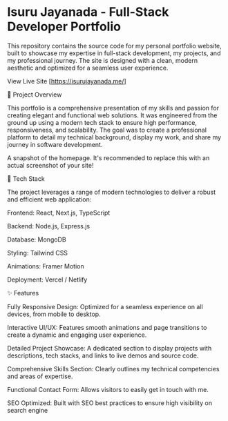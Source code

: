 <b><h1>Isuru Jayanada - Full-Stack Developer Portfolio</h1> </b>

This repository contains the source code for my personal portfolio website, built to showcase my expertise in full-stack development, my projects, and my professional journey. The site is designed with a clean, modern aesthetic and optimized for a seamless user experience.

View Live Site [https://isurujayanada.me/]

🌟 Project Overview

This portfolio is a comprehensive presentation of my skills and passion for creating elegant and functional web solutions. It was engineered from the ground up using a modern tech stack to ensure high performance, responsiveness, and scalability. The goal was to create a professional platform to detail my technical background, display my work, and share my journey in software development.

A snapshot of the homepage. It's recommended to replace this with an actual screenshot of your site!

🚀 Tech Stack

The project leverages a range of modern technologies to deliver a robust and efficient web application:

Frontend: React, Next.js, TypeScript

Backend: Node.js, Express.js

Database: MongoDB

Styling: Tailwind CSS

Animations: Framer Motion

Deployment: Vercel / Netlify

✨ Features

Fully Responsive Design: Optimized for a seamless experience on all devices, from mobile to desktop.

Interactive UI/UX: Features smooth animations and page transitions to create a dynamic and engaging user experience.

Detailed Project Showcase: A dedicated section to display projects with descriptions, tech stacks, and links to live demos and source code.

Comprehensive Skills Section: Clearly outlines my technical competencies and areas of expertise.

Functional Contact Form: Allows visitors to easily get in touch with me.

SEO Optimized: Built with SEO best practices to ensure high visibility on search engine
